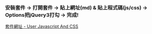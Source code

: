 ### 安裝套件 -> 打開套件 -> 貼上網址(md) & 貼上程式碼(js/css) -> Options把jQuery3打勾 -> 完成!
[套件網址 - User Javascript And CSS](https://chrome.google.com/webstore/detail/user-javascript-and-css/nbhcbdghjpllgmfilhnhkllmkecfmpld)
